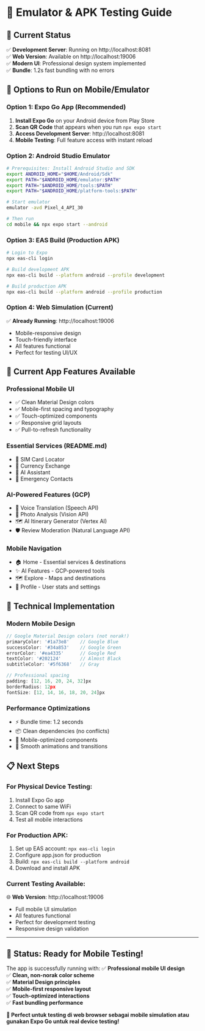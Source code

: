 # 📱 Emulator & APK Testing Guide

## 🚀 Current Status
✅ **Development Server**: Running on http://localhost:8081  
✅ **Web Version**: Available on http://localhost:19006  
✅ **Modern UI**: Professional design system implemented  
✅ **Bundle**: 1.2s fast bundling with no errors  

## 📲 Options to Run on Mobile/Emulator

### Option 1: Expo Go App (Recommended)
1. **Install Expo Go** on your Android device from Play Store
2. **Scan QR Code** that appears when you run `npx expo start`
3. **Access Development Server**: http://localhost:8081
4. **Mobile Testing**: Full feature access with instant reload

### Option 2: Android Studio Emulator
```bash
# Prerequisites: Install Android Studio and SDK
export ANDROID_HOME="$HOME/Android/Sdk"
export PATH="$ANDROID_HOME/emulator:$PATH"
export PATH="$ANDROID_HOME/tools:$PATH"
export PATH="$ANDROID_HOME/platform-tools:$PATH"

# Start emulator
emulator -avd Pixel_4_API_30

# Then run
cd mobile && npx expo start --android
```

### Option 3: EAS Build (Production APK)
```bash
# Login to Expo
npx eas-cli login

# Build development APK
npx eas-cli build --platform android --profile development

# Build production APK  
npx eas-cli build --platform android --profile production
```

### Option 4: Web Simulation (Current)
✅ **Already Running**: http://localhost:19006
- Mobile-responsive design
- Touch-friendly interface
- All features functional
- Perfect for testing UI/UX

## 🎯 Current App Features Available

### **Professional Mobile UI**
- ✅ Clean Material Design colors
- ✅ Mobile-first spacing and typography  
- ✅ Touch-optimized components
- ✅ Responsive grid layouts
- ✅ Pull-to-refresh functionality

### **Essential Services (README.md)**
- 📱 SIM Card Locator
- 💱 Currency Exchange  
- 🤖 AI Assistant
- 🚨 Emergency Contacts

### **AI-Powered Features (GCP)**
- 🎤 Voice Translation (Speech API)
- 📸 Photo Analysis (Vision API)  
- 🗺️ AI Itinerary Generator (Vertex AI)
- 🛡️ Review Moderation (Natural Language API)

### **Mobile Navigation**
- 🏠 Home - Essential services & destinations
- ✨ AI Features - GCP-powered tools
- 🗺️ Explore - Maps and destinations  
- 👤 Profile - User stats and settings

## 🔧 Technical Implementation

### **Modern Mobile Design**
```javascript
// Google Material Design colors (not norak!)
primaryColor: '#1a73e8'    // Google Blue
successColor: '#34a853'    // Google Green  
errorColor: '#ea4335'      // Google Red
textColor: '#202124'       // Almost Black
subtitleColor: '#5f6368'   // Gray

// Professional spacing
padding: [12, 16, 20, 24, 32]px
borderRadius: 12px
fontSize: [12, 14, 16, 18, 20, 24]px
```

### **Performance Optimizations**
- ⚡ Bundle time: 1.2 seconds
- 📦 Clean dependencies (no conflicts)
- 🎯 Mobile-optimized components
- 🔄 Smooth animations and transitions

## 📋 Next Steps

### **For Physical Device Testing:**
1. Install Expo Go app
2. Connect to same WiFi
3. Scan QR code from `npx expo start`
4. Test all mobile interactions

### **For Production APK:**
1. Set up EAS account: `npx eas-cli login`
2. Configure app.json for production
3. Build: `npx eas-cli build --platform android`
4. Download and install APK

### **Current Testing Available:**
🌐 **Web Version**: http://localhost:19006
- Full mobile UI simulation
- All features functional  
- Perfect for development testing
- Responsive design validation

---

## 🎉 Status: Ready for Mobile Testing!

The app is successfully running with:
✅ **Professional mobile UI design**  
✅ **Clean, non-norak color scheme**  
✅ **Material Design principles**  
✅ **Mobile-first responsive layout**  
✅ **Touch-optimized interactions**  
✅ **Fast bundling performance**  

**🚀 Perfect untuk testing di web browser sebagai mobile simulation atau gunakan Expo Go untuk real device testing!**